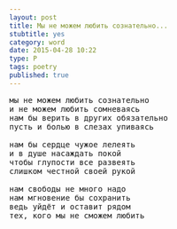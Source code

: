 ```yaml
---
layout: post
title: Мы не можем любить сознательно...
stubtitle: yes
category: word
date: 2015-04-28 10:22
type: P
tags: poetry
published: true
---
```


<pre>
мы не можем любить сознательно
и не можем любить сомневаясь
нам бы верить в других обязательно
пусть и болью в слезах упиваясь

нам бы сердце чужое лелеять
и в душе насаждать покой
чтобы глупости все развеять
слишком честной своей рукой

нам свободы не много надо
нам мгновение бы сохранить
ведь уйдёт и оставит рядом
тех, кого мы не сможем любить
</pre>
